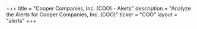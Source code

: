 +++
title = "Cooper Companies, Inc. (COO) - Alerts"
description = "Analyze the Alerts for Cooper Companies, Inc. (COO)"
ticker = "COO"
layout = "alerts"
+++

